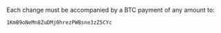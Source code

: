 Each change must be accompanied by a BTC payment of any amount to:

    1KmB9oNeMn8ZuDMj0hrezPWBsne3zZ5CYc
